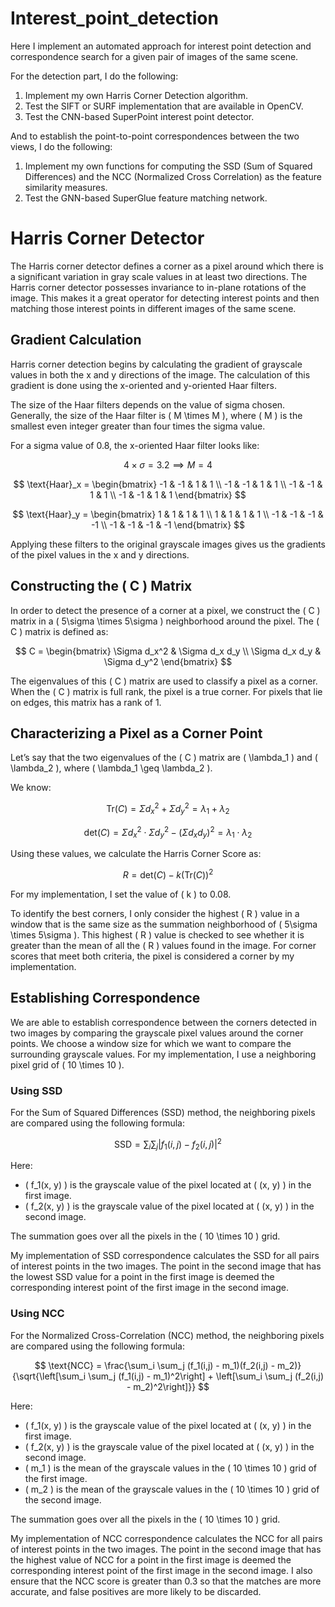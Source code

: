 # Interest_point_detection

Here I implement an automated approach for
interest point detection and correspondence search for a given pair of images of the same scene.


For the detection part, I do the following:
1. Implement my own Harris Corner Detection algorithm.
2. Test the SIFT or SURF implementation that are available in OpenCV.
3. Test the CNN-based SuperPoint interest point detector.

   
And to establish the point-to-point correspondences between the two views, I do the following:
1. Implement my own functions for computing the SSD (Sum of Squared Differences) and the NCC
(Normalized Cross Correlation) as the feature similarity measures.
2. Test the GNN-based SuperGlue feature matching network.

# Harris Corner Detector

The Harris corner detector defines a corner as a pixel around which there is a significant variation in gray scale values in at least two directions. The Harris corner detector possesses invariance to in-plane rotations of the image. This makes it a great operator for detecting interest points and then matching those interest points in different images of the same scene.

## Gradient Calculation

Harris corner detection begins by calculating the gradient of grayscale values in both the x and y directions of the image. The calculation of this gradient is done using the x-oriented and y-oriented Haar filters.

The size of the Haar filters depends on the value of sigma chosen. Generally, the size of the Haar filter is \( M \times M \), where \( M \) is the smallest even integer greater than four times the sigma value.

For a sigma value of 0.8, the x-oriented Haar filter looks like:

$$
4 \times \sigma = 3.2 \implies M = 4
$$

$$
\text{Haar}_x =
\begin{bmatrix}
-1 & -1 & 1 & 1 \\
-1 & -1 & 1 & 1 \\
-1 & -1 & 1 & 1 \\
-1 & -1 & 1 & 1
\end{bmatrix}
$$

$$
\text{Haar}_y =
\begin{bmatrix}
1 & 1 & 1 & 1 \\
1 & 1 & 1 & 1 \\
-1 & -1 & -1 & -1 \\
-1 & -1 & -1 & -1
\end{bmatrix}
$$

Applying these filters to the original grayscale images gives us the gradients of the pixel values in the x and y directions.

## Constructing the \( C \) Matrix

In order to detect the presence of a corner at a pixel, we construct the \( C \) matrix in a \( 5\sigma \times 5\sigma \) neighborhood around the pixel. The \( C \) matrix is defined as:

$$
C =
\begin{bmatrix}
\Sigma d_x^2 & \Sigma d_x d_y \\
\Sigma d_x d_y & \Sigma d_y^2
\end{bmatrix}
$$

The eigenvalues of this \( C \) matrix are used to classify a pixel as a corner. When the \( C \) matrix is full rank, the pixel is a true corner. For pixels that lie on edges, this matrix has a rank of 1.

## Characterizing a Pixel as a Corner Point

Let’s say that the two eigenvalues of the \( C \) matrix are \( \lambda_1 \) and \( \lambda_2 \), where \( \lambda_1 \geq \lambda_2 \).

We know:

$$
\text{Tr}(C) = \Sigma d_x^2 + \Sigma d_y^2 = \lambda_1 + \lambda_2
$$

$$
\text{det}(C) = \Sigma d_x^2 \cdot \Sigma d_y^2 - (\Sigma d_x d_y)^2 = \lambda_1 \cdot \lambda_2
$$

Using these values, we calculate the Harris Corner Score as:

$$
R = \text{det}(C) - k(\text{Tr}(C))^2
$$

For my implementation, I set the value of \( k \) to 0.08.

To identify the best corners, I only consider the highest \( R \) value in a window that is the same size as the summation neighborhood of \( 5\sigma \times 5\sigma \). This highest \( R \) value is checked to see whether it is greater than the mean of all the \( R \) values found in the image. For corner scores that meet both criteria, the pixel is considered a corner by my implementation.

## Establishing Correspondence

We are able to establish correspondence between the corners detected in two images by comparing the grayscale pixel values around the corner points. We choose a window size for which we want to compare the surrounding grayscale values. For my implementation, I use a neighboring pixel grid of \( 10 \times 10 \).

### Using SSD

For the Sum of Squared Differences (SSD) method, the neighboring pixels are compared using the following formula:

$$
\text{SSD} = \sum_i \sum_j \left| f_1(i,j) - f_2(i,j) \right|^2
$$

Here:  
- \( f_1(x, y) \) is the grayscale value of the pixel located at \( (x, y) \) in the first image.  
- \( f_2(x, y) \) is the grayscale value of the pixel located at \( (x, y) \) in the second image.

The summation goes over all the pixels in the \( 10 \times 10 \) grid.

My implementation of SSD correspondence calculates the SSD for all pairs of interest points in the two images. The point in the second image that has the lowest SSD value for a point in the first image is deemed the corresponding interest point of the first image in the second image.

### Using NCC

For the Normalized Cross-Correlation (NCC) method, the neighboring pixels are compared using the following formula:

$$
\text{NCC} = \frac{\sum_i \sum_j (f_1(i,j) - m_1)(f_2(i,j) - m_2)}{\sqrt{\left[\sum_i \sum_j (f_1(i,j) - m_1)^2\right] + \left[\sum_i \sum_j (f_2(i,j) - m_2)^2\right]}}
$$

Here:  
- \( f_1(x, y) \) is the grayscale value of the pixel located at \( (x, y) \) in the first image.  
- \( f_2(x, y) \) is the grayscale value of the pixel located at \( (x, y) \) in the second image.  
- \( m_1 \) is the mean of the grayscale values in the \( 10 \times 10 \) grid of the first image.  
- \( m_2 \) is the mean of the grayscale values in the \( 10 \times 10 \) grid of the second image.

The summation goes over all the pixels in the \( 10 \times 10 \) grid.

My implementation of NCC correspondence calculates the NCC for all pairs of interest points in the two images. The point in the second image that has the highest value of NCC for a point in the first image is deemed the corresponding interest point of the first image in the second image. I also ensure that the NCC score is greater than 0.3 so that the matches are more accurate, and false positives are more likely to be discarded.

